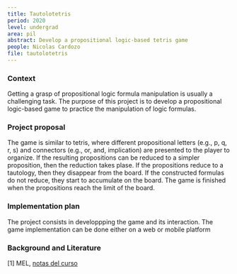 ```yaml
---
title: Tautolotetris
period: 2020
level: undergrad
area: pil
abstract: Develop a propositional logic-based tetris game 
people: Nicolas Cardozo
file: tautolotetris
---
```


### Context
Getting a grasp of propositional logic formula manipulation is usually a challenging task. The purpose of this project is to develop a propositional logic-based game to practice the manipulation of logic formulas.

### Project proposal
The game is similar to tetris, where different propositional letters (e.g., p, q, r, s) and connectors (e.g., or, and, implication) are presented to the player to organize. If the resulting propositions can be reduced to a simpler proposition, then the reduction takes plase. If the propositions reduce to a tautology, then they disappear from the board. If the constructed formulas do not reduce, they start to accumulate on the board. The game is finished when the propositions reach the limit of the board.

### Implementation plan
The project consists in developpping the game and its interaction. The game implementation can be done either on a web or mobile platform


### Background and Literature
[1] MEL, [notas del curso]()